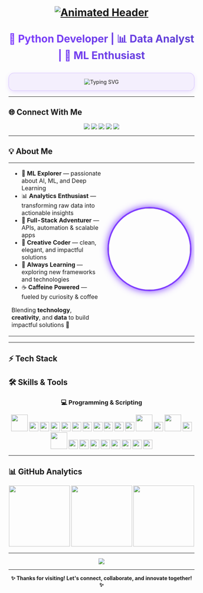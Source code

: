 <h1 align="center">
  <a href="https://github.com/Its-Vikas-xd">
    <img src="https://capsule-render.vercel.app/api?type=waving&color=7F3DFF&height=140&section=header&text=✨%20Hello%20World!%20I'm%20Vikas%20✨&fontSize=36&fontColor=ffffff&animation=fadeIn&fontAlignY=40" alt="Animated Header">
  </a>
</h1>

<div align="center">
  <h2 style="margin: 15px 0; font-size: 28px; background: linear-gradient(90deg, #7F3DFF, #5D3FD3); -webkit-background-clip: text; -webkit-text-fill-color: transparent; display: inline-block;">
    🚀 Python Developer | 📊 Data Analyst | 🤖 ML Enthusiast
  </h2>
  
  <div style="max-width: 620px; margin: 15px auto; padding: 15px; background: rgba(127, 61, 255, 0.07); border-radius: 15px; border: 1px solid rgba(127, 61, 255, 0.25); box-shadow: 0 4px 12px rgba(127, 61, 255, 0.15);">
    <img src="https://readme-typing-svg.demolab.com?font=Fira+Code&weight=600&size=22&duration=3000&pause=1000&color=7F3DFF&center=true&vCenter=true&width=480&lines=Turning+Data+into+Insights;Building+Scalable+Apps;Exploring+Full-Stack+Development;Coding+with+Creativity+%26+Purpose" alt="Typing SVG" />
  </div>
</div>

---

## 🌐 Connect With Me
<p align="center">
  <a href="https://vikas-portfolio-chi.vercel.app/"><img src="https://img.shields.io/badge/🌐_Portfolio-7F3DFF?style=for-the-badge&logo=vercel&logoColor=white"></a>
  <a href="https://www.linkedin.com/in/vikas-sharma-493115361/"><img src="https://img.shields.io/badge/💼_LinkedIn-0A66C2?style=for-the-badge&logo=linkedin&logoColor=white"></a>
  <a href="https://github.com/Its-Vikas-xd"><img src="https://img.shields.io/badge/🐙_GitHub-181717?style=for-the-badge&logo=github&logoColor=white"></a>
  <a href="https://x.com/ItsVikasXd"><img src="https://img.shields.io/badge/🐦_Twitter-1DA1F2?style=for-the-badge&logo=x&logoColor=white"></a>
  <a href="mailto:itsvikassharma007@gmail.com"><img src="https://img.shields.io/badge/✉️_Email-D14836?style=for-the-badge&logo=gmail&logoColor=white"></a>
</p>

---

## 💡 About Me
<table>
  <tr>
    <td width="60%">
      <ul>
        <li>🤖 <b>ML Explorer</b> — passionate about AI, ML, and Deep Learning</li>
        <li>📊 <b>Analytics Enthusiast</b> — transforming raw data into actionable insights</li>
        <li>🦾 <b>Full-Stack Adventurer</b> — APIs, automation & scalable apps</li>
        <li>🎨 <b>Creative Coder</b> — clean, elegant, and impactful solutions</li>
        <li>🌱 <b>Always Learning</b> — exploring new frameworks and technologies</li>
        <li>☕ <b>Caffeine Powered</b> — fueled by curiosity & coffee</li>
      </ul>
      <p>Blending <b>technology</b>, <b>creativity</b>, and <b>data</b> to build impactful solutions 🚀</p>
    </td>
    <td align="center">
      <img src="https://media.giphy.com/media/QssGEmpkyEOhBCb7e1/giphy.gif" width="220" style="border-radius: 50%; border: 4px solid #7F3DFF; box-shadow:0 0 20px #7F3DFF;">
    </td>
  </tr>
</table>

---

## ⚡ Tech Stack

## 🛠 Skills & Tools

<div align="center">

### 💻 Programming & Scripting
<img src="https://skillicons.dev/icons?i=python,html,css,js" height="45" /> 
<img src="https://img.shields.io/badge/Embedded%20C-00599C?style=for-the-badge&logo=c&logoColor=white" height="25" />
<img src="https://img.shields.io/badge/Numpy-013243?style=for-the-badge&logo=numpy&logoColor=white" height="25" />
<img src="https://img.shields.io/badge/Pandas-150458?style=for-the-badge&logo=pandas&logoColor=white" height="25" />
<img src="https://img.shields.io/badge/Matplotlib-11557c?style=for-the-badge&logo=plotly&logoColor=white" height="25" />
<img src="https://img.shields.io/badge/Seaborn-3794FF?style=for-the-badge&logoColor=white" height="25" />
<img src="https://img.shields.io/badge/Power%20BI-F2C811?style=for-the-badge&logo=powerbi&logoColor=white" height="25" />
<img src="https://img.shields.io/badge/Statistics%20%26%20Mathematics-7f3dff?style=for-the-badge&logo=mathworks&logoColor=white" height="25" />
<img src="https://img.shields.io/badge/Data%20Cleaning%20%26%20Preprocessing-ff6f00?style=for-the-badge&logo=databricks&logoColor=white" height="25" />
<img src="https://img.shields.io/badge/Supervised%20ML-0176D3?style=for-the-badge&logo=scikitlearn&logoColor=white" height="25" />
<img src="https://img.shields.io/badge/OpenCV-5C3EE8?style=for-the-badge&logo=opencv&logoColor=white" height="25" />
<img src="https://skillicons.dev/icons?i=mysql" height="45" /> 
<img src="https://img.shields.io/badge/SQL-316192?style=for-the-badge&logo=postgresql&logoColor=white" height="25" />
<img src="https://skillicons.dev/icons?i=flask" height="45" /> 
<img src="https://img.shields.io/badge/Streamlit-FF4B4B?style=for-the-badge&logo=streamlit&logoColor=white" height="25" />
<img src="https://skillicons.dev/icons?i=jupyter,vscode,pycharm" height="45" /> 
<img src="https://img.shields.io/badge/Sublime%20Text-FF9800?style=for-the-badge&logo=sublimetext&logoColor=white" height="25" />
<img src="https://img.shields.io/badge/Microsoft%20Office-D83B01?style=for-the-badge&logo=microsoftoffice&logoColor=white" height="25" />
<img src="https://img.shields.io/badge/LibreOffice-18A303?style=for-the-badge&logo=libreoffice&logoColor=white" height="25" />
<img src="https://img.shields.io/badge/Google%20Workspace-4285F4?style=for-the-badge&logo=googleworkspace&logoColor=white" height="25" />
<img src="https://img.shields.io/badge/API%20Integration-0A66C2?style=for-the-badge&logo=apachespark&logoColor=white" height="25" />
<img src="https://img.shields.io/badge/Git%20%26%20GitHub-181717?style=for-the-badge&logo=github&logoColor=white" height="25" />
<img src="https://img.shields.io/badge/Data%20Storytelling-ff61c6?style=for-the-badge&logo=datadog&logoColor=white" height="25" />
<img src="https://img.shields.io/badge/Dataset%20Creation-FFA500?style=for-the-badge&logo=airtable&logoColor=white" height="25" />

</div>


---

## 📊 GitHub Analytics
<div align="center">
  <img height="165" src="https://github-readme-stats.vercel.app/api?username=Its-Vikas-xd&show_icons=true&theme=radical&count_private=true&bg_color=181717&title_color=7f3dff&icon_color=ff61c6&border_color=7f3dff">
  <img height="165" src="https://github-readme-stats.vercel.app/api/top-langs/?username=Its-Vikas-xd&layout=compact&theme=radical&langs_count=8&bg_color=181717&title_color=7f3dff&border_color=7f3dff">
  <img height="165" src="https://streak-stats.demolab.com?user=Its-Vikas-xd&theme=radical&background=181717&stroke=ff61c6&ring=7f3dff&fire=FFD700&currStreakLabel=FFD700">
</div>

---

<div align="center">
  <a href="https://github.com/Its-Vikas-xd?tab=repositories&q=&type=&language=python&sort=">
    <img src="https://img.shields.io/badge/🚀_Explore_Python_Projects-7f3dff?style=for-the-badge&logo=python&logoColor=white">
  </a>
</div>

---

<div align="center"><b>✨ Thanks for visiting! Let's connect, collaborate, and innovate together! ✨</b></div>
